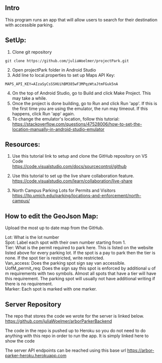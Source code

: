 ## Intro  
This program runs an app that will allow users to search for their destination with accessible parking.

## SetUp:  
1. Clone git repository
```
git clone https://github.com/juliaWoelmer/projectPark.git
```
2. Open projectPark folder in Android Studio
3. Add line to local.properties to set up Maps API Key:  
```
MAPS_API_KEY=AIzaSyCsSSHUihBM385wF3MPqzWtaJtmFGuk5nA
```
4. On the top of Android Studio, go to Build and click Make Project. This may take a while.
5. Once the project is done building, go to Run and click Run 'app'. If this is the first time you are using the emulator, the run may timeout. If this happens, click Run 'app' again.
6. To change the emulator's location, follow this tutorial: https://stackoverflow.com/questions/47528006/how-to-set-the-location-manually-in-android-studio-emulator

## Resources:  
1. Use this tutorial link to setup and clone the GitHub repository on VS Code  
   https://code.visualstudio.com/docs/sourcecontrol/github

2. Use this tutorial to set up the live share collaboration feature.  
   https://code.visualstudio.com/learn/collaboration/live-share

3. North Campus Parking Lots for Permits and Visitors  
  https://ltp.umich.edu/parking/locations-and-enforcement/north-campus/

## How to edit the GeoJson Map:  
Upload the most up to date map from the GitHub.  

Lot: What is the lot number  
Spot: Label each spot with their own number starting from 1.  
Tier: What is the permit required to park here. This is listed on the website
listed above for every parking lot. If the spot is a pay to park then the tier
is none. If the spot tier is restricted, write restricted.  
Van_access: Does the parking spot sign say van accessible.  
UofM_permit_req: Does the sign say this spot is enforced by additional u of m
requirements with two symbols. Almost all spots that have a tier will have this
requirement. The parking spot will usually not have additional writing if there
is no requirement.  
Marker: Each spot is marked with one marker.  

## Server Repository
The repo that stores the code we wrote for the server is linked below.
https://github.com/juliaWoelmer/arborParkerBackend

The code in the repo is pushed up to Heroku so you do not need to do anything with this repo 
in order to run the app. It is simply linked here to show the code

The server API endpoints can be reached using this base url
https://arbor-parker-heroku.herokuapp.com



